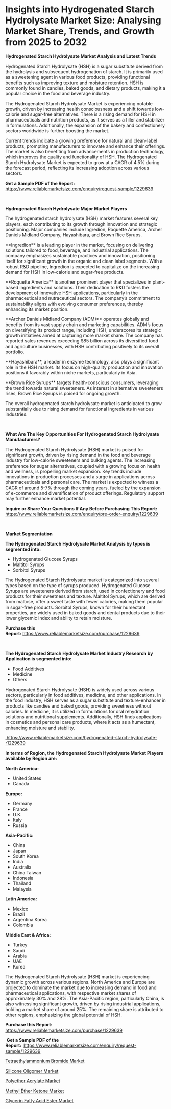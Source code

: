 <p><h1>Insights into Hydrogenated Starch Hydrolysate Market Size: Analysing Market Share, Trends, and Growth from 2025 to 2032</h1></p><p><strong>Hydrogenated Starch Hydrolysate Market Analysis and Latest Trends</strong></p>
<p><p>Hydrogenated Starch Hydrolysate (HSH) is a sugar substitute derived from the hydrolysis and subsequent hydrogenation of starch. It is primarily used as a sweetening agent in various food products, providing functional benefits such as improving texture and moisture retention. HSH is commonly found in candies, baked goods, and dietary products, making it a popular choice in the food and beverage industry.</p><p>The Hydrogenated Starch Hydrolysate Market is experiencing notable growth, driven by increasing health consciousness and a shift towards low-calorie and sugar-free alternatives. There is a rising demand for HSH in pharmaceuticals and nutrition products, as it serves as a filler and stabilizer in formulations. Additionally, the expansion of the bakery and confectionery sectors worldwide is further boosting the market.</p><p>Current trends indicate a growing preference for natural and clean-label products, prompting manufacturers to innovate and enhance their offerings. The market is also benefiting from advancements in production technology, which improves the quality and functionality of HSH. The Hydrogenated Starch Hydrolysate Market is expected to grow at a CAGR of 4.5% during the forecast period, reflecting its increasing adoption across various sectors.</p></p>
<p><strong>Get a Sample PDF of the Report:&nbsp;</strong> <a href="https://www.reliablemarketsize.com/enquiry/request-sample/1229639?utm_campaign=1845&utm_medium=2&utm_source=Github&utm_content=ia&utm_term=01042025&utm_id=hydrogenated-starch-hydrolysate">https://www.reliablemarketsize.com/enquiry/request-sample/1229639</a></p>
<p>&nbsp;</p>
<p><strong>Hydrogenated Starch Hydrolysate Major Market Players</strong></p>
<p><p>The hydrogenated starch hydrolysate (HSH) market features several key players, each contributing to its growth through innovation and strategic positioning. Major companies include Ingredion, Roquette America, Archer Daniels Midland Company, Hayashibara, and Brown Rice Syrups. </p><p>**Ingredion** is a leading player in the market, focusing on delivering solutions tailored to food, beverage, and industrial applications. The company emphasizes sustainable practices and innovation, positioning itself for significant growth in the organic and clean label segments. With a robust R&D pipeline, Ingredion is expected to capitalize on the increasing demand for HSH in low-calorie and sugar-free products.</p><p>**Roquette America** is another prominent player that specializes in plant-based ingredients and solutions. Their dedication to R&D fosters the development of innovative HSH applications, particularly in the pharmaceutical and nutraceutical sectors. The company’s commitment to sustainability aligns with evolving consumer preferences, thereby enhancing its market position.</p><p>**Archer Daniels Midland Company (ADM)** operates globally and benefits from its vast supply chain and marketing capabilities. ADM’s focus on diversifying its product range, including HSH, underscores its strategic growth initiatives aimed at capturing more market share. The company has reported sales revenues exceeding $85 billion across its diversified food and agriculture businesses, with HSH contributing positively to its overall portfolio.</p><p>**Hayashibara**, a leader in enzyme technology, also plays a significant role in the HSH market. Its focus on high-quality production and innovation positions it favorably within niche markets, particularly in Asia.</p><p>**Brown Rice Syrups** targets health-conscious consumers, leveraging the trend towards natural sweeteners. As interest in alternative sweeteners rises, Brown Rice Syrups is poised for ongoing growth.</p><p>The overall hydrogenated starch hydrolysate market is anticipated to grow substantially due to rising demand for functional ingredients in various industries.</p></p>
<p>&nbsp;</p>
<p><strong>What Are The Key Opportunities For Hydrogenated Starch Hydrolysate Manufacturers?</strong></p>
<p><p>The Hydrogenated Starch Hydrolysate (HSH) market is poised for significant growth, driven by rising demand in the food and beverage industry for low-calorie sweeteners and bulking agents. The increasing preference for sugar alternatives, coupled with a growing focus on health and wellness, is propelling market expansion. Key trends include innovations in production processes and a surge in applications across pharmaceuticals and personal care. The market is expected to witness a CAGR of around 5-7% through the coming years, fueled by the expansion of e-commerce and diversification of product offerings. Regulatory support may further enhance market potential.</p></p>
<p><strong>Inquire or Share Your Questions If Any Before Purchasing This Report:</strong> <a href="https://www.reliablemarketsize.com/enquiry/pre-order-enquiry/1229639?utm_campaign=1845&utm_medium=2&utm_source=Github&utm_content=ia&utm_term=01042025&utm_id=hydrogenated-starch-hydrolysate">https://www.reliablemarketsize.com/enquiry/pre-order-enquiry/1229639</a></p>
<p>&nbsp;</p>
<p><strong>Market Segmentation</strong></p>
<p><strong>The Hydrogenated Starch Hydrolysate Market Analysis by types is segmented into:</strong></p>
<p><ul><li>Hydrogenated Glucose Syrups</li><li>Maltitol Syrups</li><li>Sorbitol Syrups</li></ul></p>
<p><p>The Hydrogenated Starch Hydrolysate market is categorized into several types based on the type of syrups produced. Hydrogenated Glucose Syrups are sweeteners derived from starch, used in confectionery and food products for their sweetness and texture. Maltitol Syrups, which are derived from maltose, offer a sweet taste with fewer calories, making them popular in sugar-free products. Sorbitol Syrups, known for their humectant properties, are widely used in baked goods and dental products due to their lower glycemic index and ability to retain moisture.</p></p>
<p><strong>Purchase this Report:&nbsp;</strong><a href="https://www.reliablemarketsize.com/purchase/1229639?utm_campaign=1845&utm_medium=2&utm_source=Github&utm_content=ia&utm_term=01042025&utm_id=hydrogenated-starch-hydrolysate">https://www.reliablemarketsize.com/purchase/1229639</a></p>
<p>&nbsp;</p>
<p><strong>The Hydrogenated Starch Hydrolysate Market Industry Research by Application is segmented into:</strong></p>
<p><ul><li>Food Additives</li><li>Medicine</li><li>Others</li></ul></p>
<p><p>Hydrogenated Starch Hydrolysate (HSH) is widely used across various sectors, particularly in food additives, medicine, and other applications. In the food industry, HSH serves as a sugar substitute and texture-enhancer in products like candies and baked goods, providing sweetness without calories. In medicine, it is utilized in formulations for oral rehydration solutions and nutritional supplements. Additionally, HSH finds applications in cosmetics and personal care products, where it acts as a humectant, enhancing moisture and stability.</p></p>
<p><a href="https://www.reliablemarketsize.com/hydrogenated-starch-hydrolysate-r1229639?utm_campaign=1845&utm_medium=2&utm_source=Github&utm_content=ia&utm_term=01042025&utm_id=hydrogenated-starch-hydrolysate">&nbsp;https://www.reliablemarketsize.com/hydrogenated-starch-hydrolysate-r1229639</a></p>
<p><strong>In terms of Region, the Hydrogenated Starch Hydrolysate Market Players available by Region are:</strong></p>
<p>
    <p> <strong> North America: </strong>
        <ul>
            <li>United States</li>
            <li>Canada</li>
        </ul>
        </p> 
    <p> <strong> Europe: </strong>
        <ul>
            <li>Germany</li>
            <li>France</li>
            <li>U.K.</li>
            <li>Italy</li>
            <li>Russia</li>
        </ul>
        </p> 
    <p> <strong> Asia-Pacific: </strong>
        <ul>
            <li>China</li>
            <li>Japan</li>
            <li>South Korea</li>
            <li>India</li>
            <li>Australia</li>
            <li>China Taiwan</li>
            <li>Indonesia</li>
            <li>Thailand</li>
            <li>Malaysia</li>
        </ul>
        </p> 
    <p> <strong> Latin America: </strong>
        <ul>
            <li>Mexico</li>
            <li>Brazil</li>
            <li>Argentina Korea</li>
            <li>Colombia</li>
        </ul>
        </p> 
    <p> <strong> Middle East & Africa: </strong>
        <ul>
            <li>Turkey</li>
            <li>Saudi</li>
            <li>Arabia</li>
            <li>UAE</li>
            <li>Korea</li>
        </ul>
    </p>
    </p>
<p><p>The Hydrogenated Starch Hydrolysate (HSH) market is experiencing dynamic growth across various regions. North America and Europe are projected to dominate the market due to increasing demand in food and pharmaceutical applications, with respective market shares of approximately 30% and 28%. The Asia-Pacific region, particularly China, is also witnessing significant growth, driven by rising industrial applications, holding a market share of around 25%. The remaining share is attributed to other regions, emphasizing the global potential of HSH.</p></p>
<p><strong>Purchase this Report: </strong><a href="https://www.reliablemarketsize.com/purchase/1229639?utm_campaign=1845&utm_medium=2&utm_source=Github&utm_content=ia&utm_term=01042025&utm_id=hydrogenated-starch-hydrolysate">https://www.reliablemarketsize.com/purchase/1229639</a></p>
<p>&nbsp;<strong>Get a Sample PDF of the Report:&nbsp;&nbsp;</strong><a href="https://www.reliablemarketsize.com/enquiry/request-sample/1229639?utm_campaign=1845&utm_medium=2&utm_source=Github&utm_content=ia&utm_term=01042025&utm_id=hydrogenated-starch-hydrolysate">https://www.reliablemarketsize.com/enquiry/request-sample/1229639</a></p>
<p><strong></strong></p>
<p><p><a href="https://github.com/suebabuhai/Market-Research-Report-List-1/blob/main/tetraethylammonium-bromide-market.md?utm_campaign=1845&utm_medium=2&utm_source=Github&utm_content=ia&utm_term=01042025&utm_id=hydrogenated-starch-hydrolysate">Tetraethylammonium Bromide Market</a></p><p><a href="https://github.com/nyanikumchu/Market-Research-Report-List-1/blob/main/silicone-oligomer-market.md?utm_campaign=1845&utm_medium=2&utm_source=Github&utm_content=ia&utm_term=01042025&utm_id=hydrogenated-starch-hydrolysate">Silicone Oligomer Market</a></p><p><a href="https://github.com/naanaafranxu/Market-Research-Report-List-1/blob/main/polyether-acrylate-market.md?utm_campaign=1845&utm_medium=2&utm_source=Github&utm_content=ia&utm_term=01042025&utm_id=hydrogenated-starch-hydrolysate">Polyether Acrylate Market</a></p><p><a href="https://github.com/dagnewopus/Market-Research-Report-List-1/blob/main/methyl-ether-ketone-market.md?utm_campaign=1845&utm_medium=2&utm_source=Github&utm_content=ia&utm_term=01042025&utm_id=hydrogenated-starch-hydrolysate">Methyl Ether Ketone Market</a></p><p><a href="https://github.com/papnider/Market-Research-Report-List-1/blob/main/glycerin-fatty-acid-ester-market.md?utm_campaign=1845&utm_medium=2&utm_source=Github&utm_content=ia&utm_term=01042025&utm_id=hydrogenated-starch-hydrolysate">Glycerin Fatty Acid Ester Market</a></p></p>